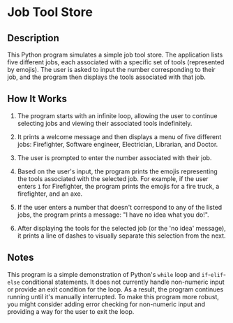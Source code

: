 # Job Tool Store

## Description

This Python program simulates a simple job tool store. The application lists five different jobs, each associated with a specific set of tools (represented by emojis). The user is asked to input the number corresponding to their job, and the program then displays the tools associated with that job.

## How It Works

1. The program starts with an infinite loop, allowing the user to continue selecting jobs and viewing their associated tools indefinitely.

2. It prints a welcome message and then displays a menu of five different jobs: Firefighter, Software engineer, Electrician, Librarian, and Doctor.

3. The user is prompted to enter the number associated with their job.

4. Based on the user's input, the program prints the emojis representing the tools associated with the selected job. For example, if the user enters `1` for Firefighter, the program prints the emojis for a fire truck, a firefighter, and an axe.

5. If the user enters a number that doesn't correspond to any of the listed jobs, the program prints a message: "I have no idea what you do!".

6. After displaying the tools for the selected job (or the 'no idea' message), it prints a line of dashes to visually separate this selection from the next.

## Notes

This program is a simple demonstration of Python's `while` loop and `if`-`elif`-`else` conditional statements. It does not currently handle non-numeric input or provide an exit condition for the loop. As a result, the program continues running until it's manually interrupted. To make this program more robust, you might consider adding error checking for non-numeric input and providing a way for the user to exit the loop.